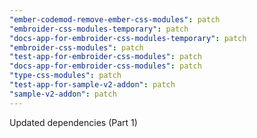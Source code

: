 ```yaml
---
"ember-codemod-remove-ember-css-modules": patch
"embroider-css-modules-temporary": patch
"docs-app-for-embroider-css-modules-temporary": patch
"embroider-css-modules": patch
"test-app-for-embroider-css-modules": patch
"docs-app-for-embroider-css-modules": patch
"type-css-modules": patch
"test-app-for-sample-v2-addon": patch
"sample-v2-addon": patch
---
```


Updated dependencies (Part 1)
